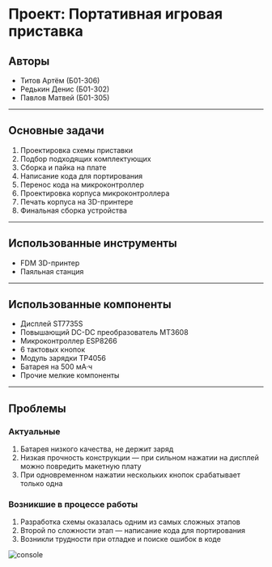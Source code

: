 # Проект: Портативная игровая приставка

## Авторы
- Титов Артём (Б01-306)  
- Редькин Денис (Б01-302)  
- Павлов Матвей (Б01-305)

---

## Основные задачи
1. Проектировка схемы приставки  
2. Подбор подходящих комплектующих  
3. Сборка и пайка на плате  
4. Написание кода для портирования  
5. Перенос кода на микроконтроллер  
6. Проектировка корпуса микроконтроллера  
7. Печать корпуса на 3D-принтере  
8. Финальная сборка устройства

---

## Использованные инструменты
- FDM 3D-принтер  
- Паяльная станция

---

## Использованные компоненты
- Дисплей ST7735S  
- Повышающий DC-DC преобразователь MT3608  
- Микроконтроллер ESP8266  
- 6 тактовых кнопок  
- Модуль зарядки TP4056  
- Батарея на 500 мА·ч  
- Прочие мелкие компоненты

---

## Проблемы

### Актуальные
1. Батарея низкого качества, не держит заряд  
2. Низкая прочность конструкции — при сильном нажатии на дисплей можно повредить макетную плату  
3. При одновременном нажатии нескольких кнопок срабатывает только одна

### Возникшие в процессе работы
1. Разработка схемы оказалась одним из самых сложных этапов  
2. Второй по сложности этап — написание кода для портирования  
3. Возникли трудности при отладке и поиске ошибок в коде

![console](https://github.com/user-attachments/assets/2570fea8-24ce-4a9f-96c6-1242dbc57661)
